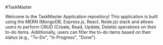 #TaskMaster 

Welcome to the TaskMaster Application repository! This application is built using the MERN (MongoDB, Express.js, React, Node.js) stack and allows users to perform CRUD (Create, Read, Update, Delete) operations on their to-do items.
Additionally, users can filter the to-do items based on their status (e.g., "To-Do", "In Progress", "Done").
